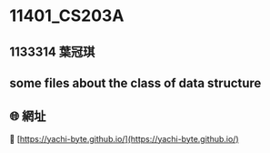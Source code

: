 # 11401_CS203A
 1133314 葉冠琪
 ---
 some files about the class of **data structure**
 ---
 ## 🌐 網址  
🔗 [https://yachi-byte.github.io/](https://yachi-byte.github.io/)
